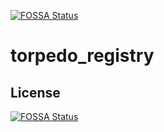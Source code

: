 [![FOSSA Status](https://app.fossa.io/api/projects/git%2Bgithub.com%2Ftb0hdan%2Ftorpedo_registry.svg?type=shield)](https://app.fossa.io/projects/git%2Bgithub.com%2Ftb0hdan%2Ftorpedo_registry?ref=badge_shield)

# torpedo_registry

## License
[![FOSSA Status](https://app.fossa.io/api/projects/git%2Bgithub.com%2Ftb0hdan%2Ftorpedo_registry.svg?type=large)](https://app.fossa.io/projects/git%2Bgithub.com%2Ftb0hdan%2Ftorpedo_registry?ref=badge_large)